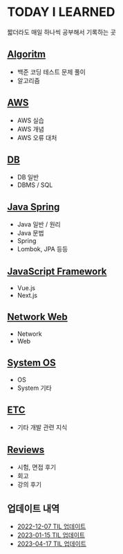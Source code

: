 # TODAY I LEARNED

짧더라도 매일 하나씩 공부해서 기록하는 곳

## [Algoritm](/subjects/Algorithm.md)

- 백준 코딩 테스트 문제 풀이
- 알고리즘

## [AWS](/subjects/AWS.md)

- AWS 실습
- AWS 개념
- AWS 오류 대처

## [DB](/subjects/DB.md)

- DB 일반
- DBMS / SQL

## [Java Spring](/subjects/Java_Spring.md)

- Java 일반 / 원리
- Java 문법
- Spring
- Lombok, JPA 등등

## [JavaScript Framework](/subjects/JavaScript_Framework.md)

- Vue.js
- Next.js

## [Network Web](/subjects/Network_Web.md)

- Network
- Web

## [System OS](/subjects/System_OS.md)

- OS
- System 기타

## [ETC](/subjects/ETC.md)

- 기타 개발 관련 지식

## [Reviews](/subjects/Reviews.md)

- 시험, 면접 후기
- 회고
- 강의 후기

## 업데이트 내역

- [2022-12-07 TIL 업데이트](/contents/2022-12/2022-12-08.md)
- [2023-01-15 TIL 업데이트](/contents/2023-01/2023-01-15.md)
- [2023-04-17 TIL 업데이트](/contents/2023-04/2023-04-17.md)
